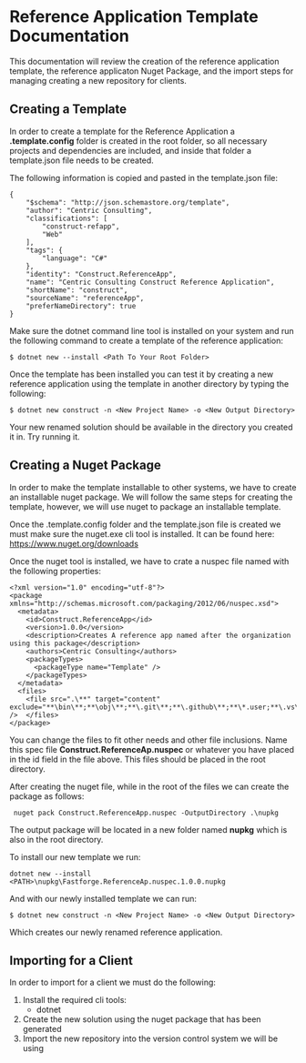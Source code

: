 # Reference Application Template Documentation

This documentation will review the creation of the reference application template, the reference applicaton Nuget Package, and the import steps for managing creating a new repository for clients.

## Creating a Template

In order to create a template for the Reference Application a **.template.config** folder is created in the root folder, so all necessary projects and dependencies are included, and inside that folder a template.json file needs to be created. 

The following information is copied and pasted in the template.json file:

```
{
    "$schema": "http://json.schemastore.org/template",
    "author": "Centric Consulting",
    "classifications": [
        "construct-refapp",
        "Web"
    ],
    "tags": {
        "language": "C#"
    },
    "identity": "Construct.ReferenceApp",
    "name": "Centric Consulting Construct Reference Application",
    "shortName": "construct",
    "sourceName": "referenceApp",
    "preferNameDirectory": true
}
```

Make sure the dotnet command line tool is installed on your system and run the following command to create a template of the reference application:

```
$ dotnet new --install <Path To Your Root Folder>
```

Once the template has been installed you can test it by creating a new reference application using the template in another directory by typing the following:

```
$ dotnet new construct -n <New Project Name> -o <New Output Directory>
```

Your new renamed solution should be available in the directory you created it in. Try running it.

## Creating a Nuget Package
In order to make the template installable to other systems, we have to create an installable nuget package. We will follow the same steps for creating the template, however, we will use nuget to package an installable template.

Once the .template.config folder and the template.json file is created we must make sure the nuget.exe cli tool is installed. It can be found here:
https://www.nuget.org/downloads

Once the nuget tool is installed, we have to crate a nuspec file named with the following properties:

```
<?xml version="1.0" encoding="utf-8"?>
<package xmlns="http://schemas.microsoft.com/packaging/2012/06/nuspec.xsd">
  <metadata>
    <id>Construct.ReferenceApp</id>
    <version>1.0.0</version>
    <description>Creates A reference app named after the organization using this package</description>
    <authors>Centric Consulting</authors>
    <packageTypes>
      <packageType name="Template" />
    </packageTypes>
  </metadata>
  <files>
    <file src=".\**" target="content" exclude="**\bin\**;**\obj\**;**\.git\**;**\.github\**;**\*.user;**\.vs\**;**\.vscode\**;**\.gitignore" />  </files>  
</package>
```
You can change the files to fit other needs and other file inclusions. Name this spec file **Construct.ReferenceAp.nuspec** or whatever you have placed in the id field in the file above. This files should be placed in the root directory.

After creating the nuget file, while in the root of the files we can create the package as follows:
```
 nuget pack Construct.ReferenceApp.nuspec -OutputDirectory .\nupkg
```
The output package will be located in a new folder named **nupkg** which is also in the root directory.

To install our new template we run:
```
dotnet new --install <PATH>\nupkg\Fastforge.ReferenceAp.nuspec.1.0.0.nupkg
```
And with our newly installed template we can run:

```
$ dotnet new construct -n <New Project Name> -o <New Output Directory>
```
Which creates our newly renamed reference application.

## Importing for a Client
In order to import for a client we must do the following:

1. Install the required cli tools:
    - dotnet
2. Create the new solution using the nuget package that has been generated
3. Import the new repository into the version control system we will be using
